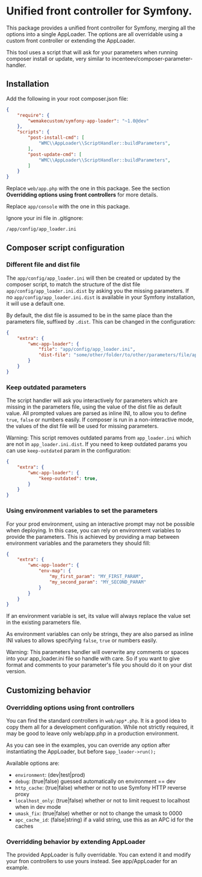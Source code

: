 # Unified front controller for Symfony.

This package provides a unified front controller for Symfony, merging all the
options into a single AppLoader. The options are all overridable using a custom
front controller or extending the AppLoader.

This tool uses a script that will ask for your parameters when running composer
install or update, very similar to incenteev/composer-parameter-handler.

## Installation

Add the following in your root composer.json file:

```json
{
    "require": {
        "wemakecustom/symfony-app-loader": "~1.0@dev"
    },
    "scripts": {
        "post-install-cmd": [
            "WMC\\AppLoader\\ScriptHandler::buildParameters",
        ],
        "post-update-cmd": [
            "WMC\\AppLoader\\ScriptHandler::buildParameters",
        ]
    }
}
```

Replace ``web/app.php`` with the one in this package.
See the section **Overridding options using front controllers** for more details.

Replace ``app/console`` with the one in this package.

Ignore your ini file in .gitignore:
```
/app/config/app_loader.ini
```

## Composer script configuration

### Different file and dist file

The ``app/config/app_loader.ini`` will then be created or updated by the
composer script, to match the structure of the dist file ``app/config/app_loader.ini.dist``
by asking you the missing parameters. If no ``app/config/app_loader.ini.dist``
is available in your Symfony installation, it will use a default one.

By default, the dist file is assumed to be in the same place than the parameters
file, suffixed by ``.dist``. This can be changed in the configuration:

```json
{
    "extra": {
        "wmc-app-loader": {
            "file": "app/config/app_loader.ini",
            "dist-file": "some/other/folder/to/other/parameters/file/app_loader.ini.dist"
        }
    }
}
```

### Keep outdated parameters

The script handler will ask you interactively for parameters which are missing
in the parameters file, using the value of the dist file as default value.
All prompted values are parsed as inline INI, to allow you to define ``true``,
``false`` or numbers easily.
If composer is run in a non-interactive mode, the values of the dist file
will be used for missing parameters.

Warning: This script removes outdated params from ``app_loader.ini`` which are 
not in ``app_loader.ini.dist``. If you need to keep outdated params you can use
`keep-outdated` param in the configuration:
```json
{
    "extra": {
        "wmc-app-loader": {
            "keep-outdated": true,
        }
    }
}
```

### Using environment variables to set the parameters

For your prod environment, using an interactive prompt may not be possible
when deploying. In this case, you can rely on environment variables to provide
the parameters. This is achieved by providing a map between environment variables
and the parameters they should fill:

```json
{
    "extra": {
        "wmc-app-loader": {
            "env-map": {
                "my_first_param": "MY_FIRST_PARAM",
                "my_second_param": "MY_SECOND_PARAM"
            }
        }
    }
}
```

If an environment variable is set, its value will always replace the value
set in the existing parameters file.

As environment variables can only be strings, they are also parsed as inline
INI values to allows specifying ``false``, ``true`` or numbers easily.

Warning: This parameters handler will overwrite any comments or spaces into
your app_loader.ini file so handle with care. So if you want to give format
and comments to your parameter's file you should do it on your dist version.

## Customizing behavior

### Overridding options using front controllers

You can find the standard controllers in `web/app*.php`. It is a good idea to
copy them all for a development configuration. While not strictly required,
it may be good to leave only web/app.php in a production environment.

As you can see in the examples, you can override any option after instantiating
the AppLoader, but before `$app_loader->run();`

Available options are:

 * `environment`: (dev|test|prod)
 * `debug`: (true|false) guessed automatically on environment == dev
 * `http_cache`: (true|false) whether or not to use Symfony HTTP reverse proxy
 * `localhost_only`: (true|false) whether or not to limit request to localhost when in dev mode
 * `umask_fix`: (true|false) whether or not to change the umask to 0000
 * `apc_cache_id`: (false|string) if a valid string, use this as an APC id for the caches

### Overridding behavior by extending AppLoader

The provided AppLoader is fully overridable. You can extend it and modify your
fron controllers to use yours instead. See app/AppLoader for an example.

